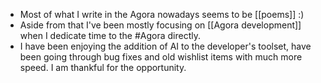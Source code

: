 - Most of what I write in the Agora nowadays seems to be [[poems]] :)
- Aside from that I've been mostly focusing on [[Agora development]] when I dedicate time to the #Agora directly.
- I have been enjoying the addition of AI to the developer's toolset, have been going through bug fixes and old wishlist items with much more speed. I am thankful for the opportunity.

